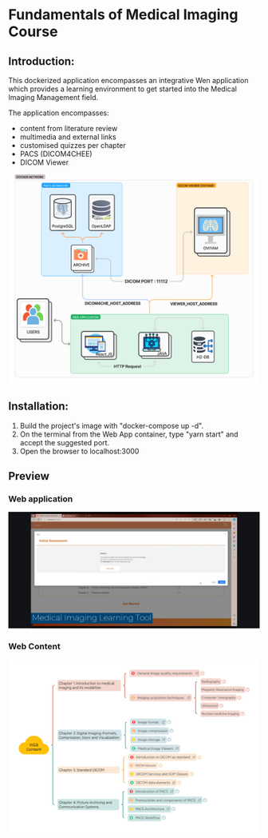 # Fundamentals of Medical Imaging Course

## Introduction:
This dockerized application encompasses an integrative Wen application which provides a learning environment to
get started into the Medical Imaging Management field.

The application encompasses: 
- content from literature review
- multimedia and external links
- customised quizzes per chapter
- PACS (DICOM4CHEE)
- DICOM Viewer


![Docker Network Architecture](assets/arquitecture.png)

## Installation:

1. Build the project's image with "docker-compose up -d".
2. On the terminal from the Web App container, type "yarn start" and accept the suggested port.
3. Open the browser to localhost:3000

## Preview
### Web application
![Web Application](assets/preview.jpg)
### Web Content 
![Web Content](assets/web-content.png)



